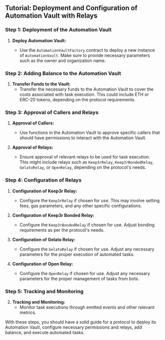 ## Tutorial: Deployment and Configuration of Automation Vault with Relays

### Step 1: Deployment of the Automation Vault

1. **Deploy Automation Vault:**

   - Use the `AutomationVaultFactory` contract to deploy a new instance of `AutomationVault`. Make sure to provide necessary parameters such as the owner and organization name.

### Step 2: Adding Balance to the Automation Vault

1. **Transfer Funds to the Vault:**
   - Transfer the necessary funds to the Automation Vault to cover the costs associated with task execution. This could include ETH or ERC-20 tokens, depending on the protocol requirements.

### Step 3: Approval of Callers and Relays

1. **Approval of Callers:**

   - Use functions in the Automation Vault to approve specific callers that should have permissions to interact with the Automation Vault.

2. **Approval of Relays:**
   - Ensure approval of relevant relays to be used for task execution. This might include relays such as `Keep3rRelay`, `Keep3rBondedRelay`, `GelatoRelay`, or `OpenRelay`, depending on the protocol's needs.

### Step 4: Configuration of Relays

1. **Configuration of Keep3r Relay:**

   - Configure the `Keep3rRelay` if chosen for use. This may involve setting fees, gas parameters, and any other specific configurations.

2. **Configuration of Keep3r Bonded Relay:**

   - Configure the `Keep3rBondedRelay` if chosen for use. Adjust bonding requirements as per the protocol's needs.

3. **Configuration of Gelato Relay:**

   - Configure the `GelatoRelay` if chosen for use. Adjust any necessary parameters for the proper execution of automated tasks.

4. **Configuration of Open Relay:**
   - Configure the `OpenRelay` if chosen for use. Adjust any necessary parameters for the proper management of tasks from bots.

### Step 5: Tracking and Monitoring

2. **Tracking and Monitoring:**
   - Monitor task executions through emitted events and other relevant metrics.

With these steps, you should have a solid guide for a protocol to deploy its Automation Vault, configure necessary permissions and relays, add balance, and execute automated tasks.
